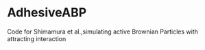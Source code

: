# AdhesiveABP
Code for Shimamura et al.,simulating active Brownian Particles with attracting interaction
